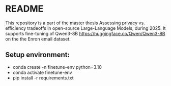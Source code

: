# README

This repository is a part of the master thesis Assessing privacy vs. efficiency tradeoffs in open-source Large-Language Models, during 2025. It supports fine-tuning of 
Qwen3-8B https://huggingface.co/Qwen/Qwen3-8B on the the Enron email dataset.

## Setup environment:
  - conda create -n finetune-env python=3.10
  - conda activate finetune-env
  - pip install -r requirements.txt
 
